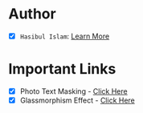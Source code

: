# Author

- [x] `Hasibul Islam`: [Learn More](https://bento.me/devhasibulislam)

# Important Links

- [x] Photo Text Masking - [Click Here](https://devhasibulislam.github.io/html-tinkering/photo-text-masking.html)
- [x] Glassmorphism Effect - [Click Here](https://devhasibulislam.github.io/html-tinkering/glassmorphism.html)
